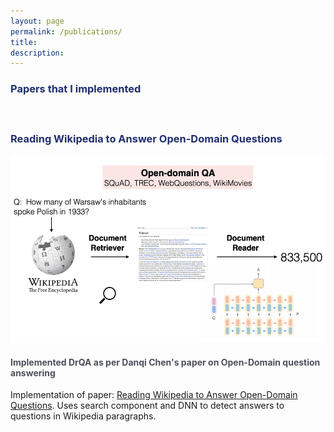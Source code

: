 ```yaml
---
layout: page
permalink: /publications/
title: 
description: 
---
```


<h3 style="color:#202E6E">Papers that I implemented
</h3>
<h4 class="year" />
<br />

<h3 style="color:#202E6E">Reading Wikipedia to Answer Open-Domain Questions
</h3>
<img class="thumbnail" src="/assets/img/drqa.png" width="520px" height="300px" border="0px" />
<p align="justify">
    <b><h4 style="color:#4E505A"> Implemented DrQA as per Danqi Chen's paper on Open-Domain question answering </h4></b>
    Implementation of paper: <a href="https://arxiv.org/pdf/1704.00051.pdf">Reading Wikipedia to Answer Open-Domain
        Questions</a>. Uses search component and DNN to detect answers to questions in Wikipedia paragraphs.
</p>
<h4 class="year" />
<br />